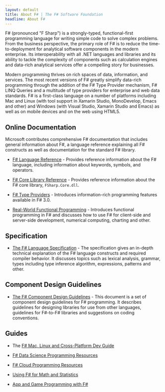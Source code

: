 ```yaml
---
layout: default
title: About F# | The F# Software Foundation
headline: About F#
---
```


F# (pronounced "F Sharp") is a strongly-typed, functional-first programming language for writing 
simple code to solve complex problems. From the business perspective, the primary 
role of F# is to reduce the time-to-deployment for analytical software components 
in the modern enterprise. Its interoperability with all .NET languages and libraries 
and its ability to tackle the complexity of components such as calculation engines 
and data-rich analytical services offer a compelling story for businesses. 

Modern programming thrives on rich spaces of data, information, and services. The 
most recent versions of F# greatly simplify data-rich programming 
through the addition of the F# Type Provider mechanism, F# LINQ Queries 
and a multitude of type providers for enterprise and web data standards. 
F# is a first-class language on a number of platforms including
Mac and Linux (with tool support in Xamarin Studio, MonoDevelop, Emacs and other) and Windows (with
Visual Studio, Xamarin Studio and Emacs) as well as on mobile devices and on the web using HTML5.

<h2 id="documentation" class="anchor">Online Documentation</h2>

Microsoft contributes comprehensive F# documentation that includes general information 
about F#, a language reference explaining all F# constructs as well as documentation for 
the standard F# library.

 * [F# Language Reference](http://msdn.microsoft.com/en-us/library/dd233181.aspx) - 
   Provides reference information about the F# language, including information about keywords, symbols, and operators.

 * [F# Core Library Reference](http://msdn.microsoft.com/en-us/library/ee353567.aspx) - 
   Provides reference information about the F# core library, `FSharp.Core.dll`.

 * [F# Type Providers](http://msdn.microsoft.com/en-us/library/hh156509.aspx) - 
   Introduces information-rich programming features available in F# 3.0.

 * [Real-World Functional Programming](http://msdn.microsoft.com/en-us/library/hh314518) - 
   Introduces functional programming in F# and discusses how to use F# for client-side and 
   server-side development, numerical computing, charting and other.

## Specification

 * [The F# Language Specification](/specs/language-spec) - The specification gives an in-depth 
   technical explanation of the F# language constructs and required compiler behavior. 
   It discusses topics such as lexical analysis, grammar, types including type inference 
   algorithm, expressions, patterns and other.

## Component Design Guidelines

 * [The F# Component Design Guidelines](/specs/component-design-guidelines) - This document is a set of component 
   design guidelines for F# programming. It describes guidelines for designing libraries 
   for use from other languages, guidelines for F#-to-F# libraries and suggestions on 
   coding conventions.
 
## Guides

 * The [F# Mac, Linux and Cross-Platform Dev Guide](/guides/mac-linux-cross-platform)

 * [F# Data Science Programming Resources](/data-science)

 * [F# Cloud Programming Resources](/cloud)

 * [Using F# for Math and Statistics](/math)
 
 * [App and Game Programming with F#](/apps-and-games)
